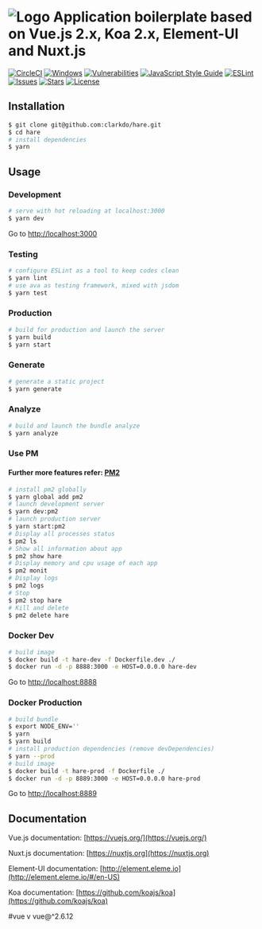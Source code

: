 # ![Logo](http://clarkdo.github.io/public/img/hare-logo-blue.svg) Application boilerplate based on Vue.js 2.x, Koa 2.x, Element-UI and Nuxt.js

[![CircleCI](https://circleci.com/gh/clarkdo/hare.svg?style=svg)](https://circleci.com/gh/clarkdo/hare)
[![Windows](https://ci.appveyor.com/api/projects/status/16eua6xnlnwxqomp?svg=true)](https://ci.appveyor.com/project/clarkdo/hare)
[![Vulnerabilities](https://snyk.io/test/github/clarkdo/hare/badge.svg)](https://snyk.io/test/github/clarkdo/hare)
[![JavaScript Style Guide](https://img.shields.io/badge/code_style-standard-brightgreen.svg)](https://standardjs.com)
[![ESLint](https://img.shields.io/badge/styled_with-eslint-blue.svg?colorB=8080f2)](https://github.com/eslint/eslint)
[![Issues](https://img.shields.io/github/issues/clarkdo/hare.svg)](https://github.com/clarkdo/hare/issues)
[![Stars](https://img.shields.io/github/stars/clarkdo/hare.svg)](https://github.com/clarkdo/hare/stargazers)
[![License](https://img.shields.io/badge/license-MIT-blue.svg)](https://raw.githubusercontent.com/clarkdo/hare/master/LICENSE)

## Installation

``` bash
$ git clone git@github.com:clarkdo/hare.git
$ cd hare
# install dependencies
$ yarn
```

## Usage

### Development

``` bash
# serve with hot reloading at localhost:3000
$ yarn dev
```

Go to [http://localhost:3000](http://localhost:3000)

### Testing

``` bash
# configure ESLint as a tool to keep codes clean
$ yarn lint
# use ava as testing framework, mixed with jsdom
$ yarn test
```

### Production

``` bash
# build for production and launch the server
$ yarn build
$ yarn start
```

### Generate

``` bash
# generate a static project
$ yarn generate
```

### Analyze

``` bash
# build and launch the bundle analyze
$ yarn analyze
```

### Use PM

#### Further more features refer: [PM2](https://github.com/Unitech/pm2)

``` bash
# install pm2 globally
$ yarn global add pm2
# launch development server
$ yarn dev:pm2
# launch production server
$ yarn start:pm2
# Display all processes status
$ pm2 ls
# Show all information about app
$ pm2 show hare
# Display memory and cpu usage of each app
$ pm2 monit
# Display logs
$ pm2 logs
# Stop
$ pm2 stop hare
# Kill and delete
$ pm2 delete hare
```

### Docker Dev

``` bash
# build image
$ docker build -t hare-dev -f Dockerfile.dev ./
$ docker run -d -p 8888:3000 -e HOST=0.0.0.0 hare-dev
```

Go to [http://localhost:8888](http://locdoalhost:8888)

### Docker Production

``` bash
# build bundle
$ export NODE_ENV=''
$ yarn
$ yarn build
# install production dependencies (remove devDependencies)
$ yarn --prod
# build image
$ docker build -t hare-prod -f Dockerfile ./
$ docker run -d -p 8889:3000 -e HOST=0.0.0.0 hare-prod
```

Go to [http://localhost:8889](http://locdoalhost:8889)

## Documentation

Vue.js documentation: [https://vuejs.org/](https://vuejs.org/)

Nuxt.js documentation: [https://nuxtjs.org](https://nuxtjs.org)

Element-UI documentation: [http://element.eleme.io](http://element.eleme.io/#/en-US)

Koa documentation: [https://github.com/koajs/koa](https://github.com/koajs/koa)


#vue v vue@^2.6.12